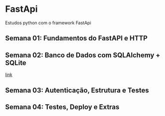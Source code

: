 # FastApi
Estudos python com o framework FastApi

## Semana 01: Fundamentos do FastAPI e HTTP

## Semana 02: Banco de Dados com SQLAlchemy + SQLite
[link](https://github.com/Davi5266/FastApi/tree/main/week_2)

## Semana 03:  Autenticação, Estrutura e Testes

## Semana 04: Testes, Deploy e Extras 